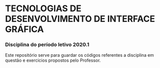 # TECNOLOGIAS DE DESENVOLVIMENTO DE INTERFACE GRÁFICA

### **Disciplina do período letivo 2020.1**

Este repositório serve para guardar os códigos referentes a disciplina em questão e exercicios propostos pelo Professor.